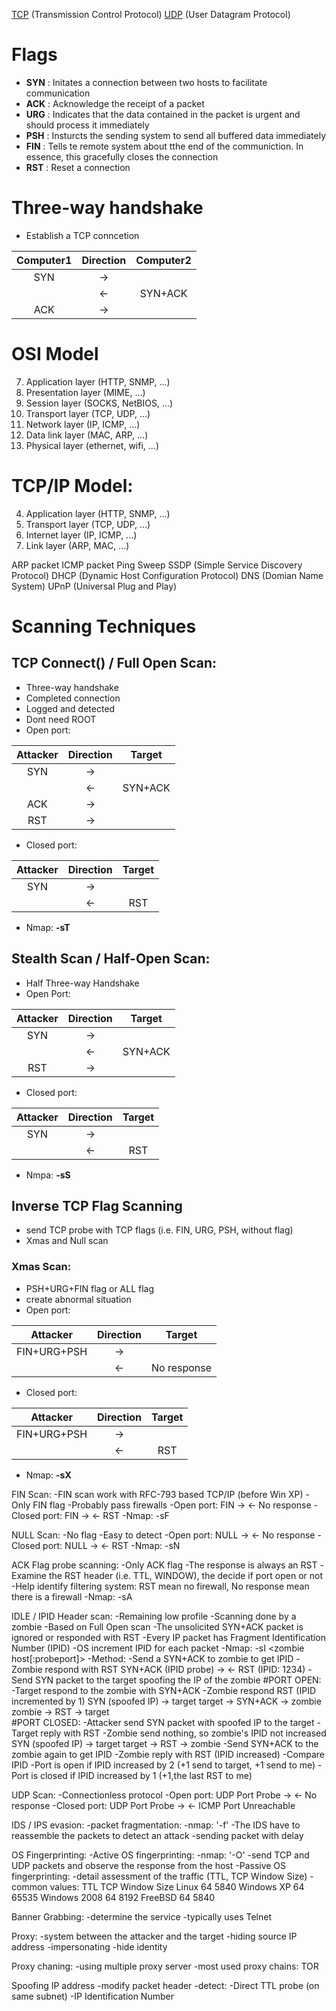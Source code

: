 [TCP](https://en.wikipedia.org/wiki/Transmission_Control_Protocol) (Transmission Control Protocol)
[UDP](https://en.wikipedia.org/wiki/User_Datagram_Protocol) (User Datagram Protocol)

# Flags

- **SYN** : Initates a connection between two hosts to facilitate communication
- **ACK** : Acknowledge the receipt of a packet
- **URG** : Indicates that the data contained in the packet is urgent and should process it immediately
- **PSH** : Insturcts the sending system to send all buffered data immediately
- **FIN** : Tells te remote system about tthe end of the communiction. In essence, this gracefully closes the 
connection
- **RST** :  Reset a connection

# Three-way handshake

- Establish a TCP conncetion

| Computer1 | Direction | Computer2 |
|:---------:|:---------:|:---------:|           
|    SYN    |    ->     |           |
|	    |    <-     |  SYN+ACK  |
|    ACK    |    ->     |           |

# OSI Model

7. Application layer (HTTP, SNMP, ...)
6. Presentation layer (MIME, ...)
5. Session layer (SOCKS, NetBIOS, ...)
4. Transport layer (TCP, UDP, ...)
3. Network layer (IP, ICMP, ...)
2. Data link layer (MAC, ARP, ...)
1. Physical layer (ethernet, wifi, ...)

# TCP/IP Model:

4. Application layer (HTTP, SNMP, ...)
3. Transport layer (TCP, UDP, ...)
2. Internet layer (IP, ICMP, ...)
1. Link layer (ARP, MAC, ...)

ARP packet
ICMP packet
Ping Sweep
SSDP (Simple Service Discovery Protocol)
DHCP (Dynamic Host Configuration Protocol)
DNS (Domian Name System)
UPnP (Universal Plug and Play)

# Scanning Techniques

## TCP Connect() / Full Open Scan:

- Three-way handshake
- Completed connection
- Logged and detected
- Dont need ROOT
- Open port:

| Attacker  | Direction | Target    |
|:---------:|:---------:|:---------:|
|    SYN    |    ->     |           |
|           |    <-     |  SYN+ACK  |
|    ACK    |    ->     |           |
|    RST    |    ->     |           |


- Closed port:

| Attacker  | Direction | Target    |
|:---------:|:---------:|:---------:|
|    SYN    |    ->     |           |
|           |    <-     |    RST    |

- Nmap: **-sT**

## Stealth Scan / Half-Open Scan:

- Half Three-way Handshake
- Open Port:

| Attacker  | Direction | Target    |
|:---------:|:---------:|:---------:|
|    SYN    |    ->     |           |
|           |    <-     |  SYN+ACK  |
|    RST    |    ->     |           |

- Closed port:

| Attacker  | Direction | Target    |
|:---------:|:---------:|:---------:|
|    SYN    |    ->     |           |
|           |    <-     |    RST    |

- Nmpa: **-sS**

## Inverse TCP Flag Scanning

- send TCP probe with TCP flags (i.e. FIN, URG, PSH, without flag)
- Xmas and Null scan

### Xmas Scan:

- PSH+URG+FIN flag or ALL flag
- create abnormal situation
- Open port:

|  Attacker   | Direction | Target      |
|:-----------:|:---------:|:-----------:|
| FIN+URG+PSH |    ->     |             |
|             |    <-     | No response |

- Closed port:

|  Attacker   | Direction | Target      |
|:-----------:|:---------:|:-----------:|
| FIN+URG+PSH |    ->     |             |
|             |    <-     |    RST      |


- Nmap: **-sX**

FIN Scan:
	-FIN scan work with RFC-793 based TCP/IP (before Win XP)
	-Only FIN flag
	-Probably pass firewalls
	-Open port:
		FIN ->
		    <- No response
	-Closed port:
		FIN ->
		    <- RST
	-Nmap: -sF

NULL Scan:
	-No flag
	-Easy to detect
	-Open port:
		NULL ->
		     <- No response
	-Closed port:
		NULL ->
		     <- RST
	-Nmap: -sN

ACK Flag probe scanning:
	-Only ACK flag
	-The response is always an RST
	-Examine the RST header (i.e. TTL, WINDOW), the decide if port open or
	 not
	-Help identify filtering system: RST mean no firewall, No response 
	 mean there is a firewall
	-Nmap: -sA

IDLE / IPID Header scan:
	-Remaining low profile
	-Scanning done by a zombie
	-Based on Full Open scan
	-The unsolicited SYN+ACK packet is ignored or responded with RST
	-Every IP packet has Fragment Identification Number (IPID)
	-OS increment IPID for each packet
	-Nmap: -sI <zombie host[:probeport]>
	-Method:
		-Send a SYN+ACK to zombie to get IPID
		-Zombie respond with RST
			SYN+ACK (IPID probe) ->
					     <- RST (IPID: 1234)
		-Send SYN packet to the target spoofing the IP of the zombie
		#PORT OPEN:
		-Target respond to the zombie with SYN+ACK
		-Zombie respond RST (IPID incremented by 1)
			SYN (spoofed IP) -> target
			target -> SYN+ACK -> zombie
			zombie -> RST -> target		 
		#PORT CLOSED:
		-Attacker send SYN packet with spoofed IP to the target
		-Target reply with RST
		-Zombie send nothing, so zombie's IPID not increased
			SYN (spoofed IP) -> target
			target -> RST -> zombie
		-Send SYN+ACK to the zombie again to get IPID
		-Zombie reply with RST (IPID increased)
		-Compare IPID
		-Port is open if IPID increased by 2 (+1 send to target,
		 +1 send to me)
		-Port is closed if IPID increased by 1 (+1,the last RST to me)

UDP Scan:
	-Connectionless protocol
	-Open port:
		UDP Port Probe ->
			       <- No response
	-Closed port:
		UDP Port Probe ->
			       <- ICMP Port Unreachable
	

IDS / IPS evasion:
	-packet fragmentation:
		-nmap: '-f'
		-The IDS have to reassemble the packets to detect an attack
	-sending packet with delay

OS Fingerprinting:
	-Active OS fingerprinting:
		-nmap: '-O'
		-send TCP and UDP packets and observe the response from
		 the host
	-Passive OS fingerprinting:
		-detail assessment of the traffic (TTL, TCP Window Size)
		-common values:
					TTL	TCP Window Size
			Linux		64	5840
			Windows XP	64	65535
			Windows 2008	64	8192
			FreeBSD		64	5840	
		
Banner Grabbing: 
	-determine the service
	-typically uses Telnet

Proxy:
	-system between the attacker and the target
	-hiding source IP address
	-impersonating
	-hide identity

Proxy chaning:
	-using multiple proxy server
	-most used proxy chains: TOR

Spoofing IP address
	-modify packet header
	-detect:
		-Direct TTL probe (on same subnet)
		-IP Identification Number

